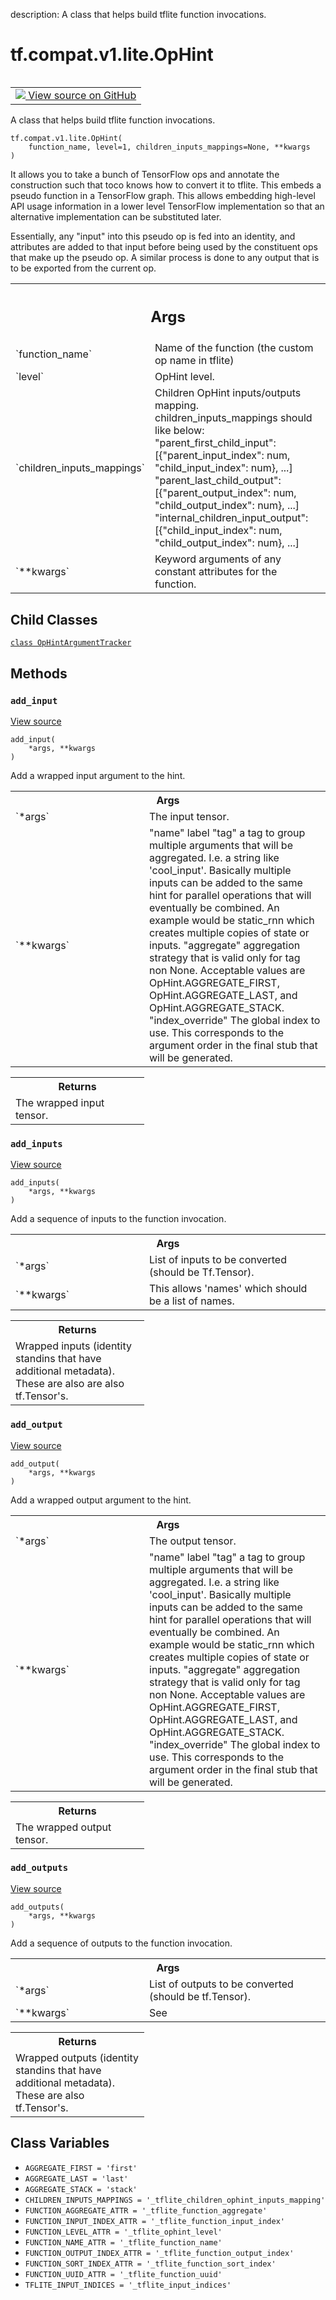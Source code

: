 description: A class that helps build tflite function invocations.

<div itemscope itemtype="http://developers.google.com/ReferenceObject">
<meta itemprop="name" content="tf.compat.v1.lite.OpHint" />
<meta itemprop="path" content="Stable" />
<meta itemprop="property" content="OpHintArgumentTracker"/>
<meta itemprop="property" content="__init__"/>
<meta itemprop="property" content="add_input"/>
<meta itemprop="property" content="add_inputs"/>
<meta itemprop="property" content="add_output"/>
<meta itemprop="property" content="add_outputs"/>
<meta itemprop="property" content="AGGREGATE_FIRST"/>
<meta itemprop="property" content="AGGREGATE_LAST"/>
<meta itemprop="property" content="AGGREGATE_STACK"/>
<meta itemprop="property" content="CHILDREN_INPUTS_MAPPINGS"/>
<meta itemprop="property" content="FUNCTION_AGGREGATE_ATTR"/>
<meta itemprop="property" content="FUNCTION_INPUT_INDEX_ATTR"/>
<meta itemprop="property" content="FUNCTION_LEVEL_ATTR"/>
<meta itemprop="property" content="FUNCTION_NAME_ATTR"/>
<meta itemprop="property" content="FUNCTION_OUTPUT_INDEX_ATTR"/>
<meta itemprop="property" content="FUNCTION_SORT_INDEX_ATTR"/>
<meta itemprop="property" content="FUNCTION_UUID_ATTR"/>
<meta itemprop="property" content="TFLITE_INPUT_INDICES"/>
</div>

# tf.compat.v1.lite.OpHint

<!-- Insert buttons and diff -->

<table class="tfo-notebook-buttons tfo-api nocontent" align="left">
<td>
  <a target="_blank" href="https://github.com/tensorflow/tensorflow/blob/r2.3/tensorflow/lite/python/op_hint.py#L97-L468">
    <img src="https://www.tensorflow.org/images/GitHub-Mark-32px.png" />
    View source on GitHub
  </a>
</td>
</table>



A class that helps build tflite function invocations.

<pre class="devsite-click-to-copy prettyprint lang-py tfo-signature-link">
<code>tf.compat.v1.lite.OpHint(
    function_name, level=1, children_inputs_mappings=None, **kwargs
)
</code></pre>



<!-- Placeholder for "Used in" -->

It allows you to take a bunch of TensorFlow ops and annotate the construction
such that toco knows how to convert it to tflite. This embeds a pseudo
function in a TensorFlow graph. This allows embedding high-level API usage
information in a lower level TensorFlow implementation so that an alternative
implementation can be substituted later.

Essentially, any "input" into this pseudo op is fed into an identity, and
attributes are added to that input before being used by the constituent ops
that make up the pseudo op. A similar process is done to any output that
is to be exported from the current op.

<!-- Tabular view -->
 <table class="responsive fixed orange">
<colgroup><col width="214px"><col></colgroup>
<tr><th colspan="2"><h2 class="add-link">Args</h2></th></tr>

<tr>
<td>
`function_name`
</td>
<td>
Name of the function (the custom op name in tflite)
</td>
</tr><tr>
<td>
`level`
</td>
<td>
OpHint level.
</td>
</tr><tr>
<td>
`children_inputs_mappings`
</td>
<td>
Children OpHint inputs/outputs mapping.
children_inputs_mappings should like below:
"parent_first_child_input":
[{"parent_input_index": num, "child_input_index": num}, ...]
"parent_last_child_output":
[{"parent_output_index": num, "child_output_index": num}, ...]
"internal_children_input_output":
[{"child_input_index": num, "child_output_index": num}, ...]
</td>
</tr><tr>
<td>
`**kwargs`
</td>
<td>
Keyword arguments of any constant attributes for the function.
</td>
</tr>
</table>



## Child Classes
[`class OpHintArgumentTracker`](../../../../tf/compat/v1/lite/OpHint/OpHintArgumentTracker.md)

## Methods

<h3 id="add_input"><code>add_input</code></h3>

<a target="_blank" href="https://github.com/tensorflow/tensorflow/blob/r2.3/tensorflow/lite/python/op_hint.py#L388-L408">View source</a>

<pre class="devsite-click-to-copy prettyprint lang-py tfo-signature-link">
<code>add_input(
    *args, **kwargs
)
</code></pre>

Add a wrapped input argument to the hint.


<!-- Tabular view -->
 <table class="responsive fixed orange">
<colgroup><col width="214px"><col></colgroup>
<tr><th colspan="2">Args</th></tr>

<tr>
<td>
`*args`
</td>
<td>
The input tensor.
</td>
</tr><tr>
<td>
`**kwargs`
</td>
<td>
"name" label
"tag" a tag to group multiple arguments that will be aggregated. I.e.
a string like 'cool_input'. Basically multiple inputs can be added
to the same hint for parallel operations that will eventually be
combined. An example would be static_rnn which creates multiple copies
of state or inputs.
"aggregate" aggregation strategy that is valid only for tag non None.
Acceptable values are OpHint.AGGREGATE_FIRST, OpHint.AGGREGATE_LAST,
and OpHint.AGGREGATE_STACK.
"index_override" The global index to use. This corresponds to the
argument order in the final stub that will be generated.
</td>
</tr>
</table>



<!-- Tabular view -->
 <table class="responsive fixed orange">
<colgroup><col width="214px"><col></colgroup>
<tr><th colspan="2">Returns</th></tr>
<tr class="alt">
<td colspan="2">
The wrapped input tensor.
</td>
</tr>

</table>



<h3 id="add_inputs"><code>add_inputs</code></h3>

<a target="_blank" href="https://github.com/tensorflow/tensorflow/blob/r2.3/tensorflow/lite/python/op_hint.py#L432-L449">View source</a>

<pre class="devsite-click-to-copy prettyprint lang-py tfo-signature-link">
<code>add_inputs(
    *args, **kwargs
)
</code></pre>

Add a sequence of inputs to the function invocation.


<!-- Tabular view -->
 <table class="responsive fixed orange">
<colgroup><col width="214px"><col></colgroup>
<tr><th colspan="2">Args</th></tr>

<tr>
<td>
`*args`
</td>
<td>
List of inputs to be converted (should be Tf.Tensor).
</td>
</tr><tr>
<td>
`**kwargs`
</td>
<td>
This allows 'names' which should be a list of names.
</td>
</tr>
</table>



<!-- Tabular view -->
 <table class="responsive fixed orange">
<colgroup><col width="214px"><col></colgroup>
<tr><th colspan="2">Returns</th></tr>
<tr class="alt">
<td colspan="2">
Wrapped inputs (identity standins that have additional metadata). These
are also are also tf.Tensor's.
</td>
</tr>

</table>



<h3 id="add_output"><code>add_output</code></h3>

<a target="_blank" href="https://github.com/tensorflow/tensorflow/blob/r2.3/tensorflow/lite/python/op_hint.py#L410-L430">View source</a>

<pre class="devsite-click-to-copy prettyprint lang-py tfo-signature-link">
<code>add_output(
    *args, **kwargs
)
</code></pre>

Add a wrapped output argument to the hint.


<!-- Tabular view -->
 <table class="responsive fixed orange">
<colgroup><col width="214px"><col></colgroup>
<tr><th colspan="2">Args</th></tr>

<tr>
<td>
`*args`
</td>
<td>
The output tensor.
</td>
</tr><tr>
<td>
`**kwargs`
</td>
<td>
"name" label
"tag" a tag to group multiple arguments that will be aggregated. I.e.
a string like 'cool_input'. Basically multiple inputs can be added
to the same hint for parallel operations that will eventually be
combined. An example would be static_rnn which creates multiple copies
of state or inputs.
"aggregate" aggregation strategy that is valid only for tag non None.
Acceptable values are OpHint.AGGREGATE_FIRST, OpHint.AGGREGATE_LAST,
and OpHint.AGGREGATE_STACK.
"index_override" The global index to use. This corresponds to the
argument order in the final stub that will be generated.
</td>
</tr>
</table>



<!-- Tabular view -->
 <table class="responsive fixed orange">
<colgroup><col width="214px"><col></colgroup>
<tr><th colspan="2">Returns</th></tr>
<tr class="alt">
<td colspan="2">
The wrapped output tensor.
</td>
</tr>

</table>



<h3 id="add_outputs"><code>add_outputs</code></h3>

<a target="_blank" href="https://github.com/tensorflow/tensorflow/blob/r2.3/tensorflow/lite/python/op_hint.py#L451-L468">View source</a>

<pre class="devsite-click-to-copy prettyprint lang-py tfo-signature-link">
<code>add_outputs(
    *args, **kwargs
)
</code></pre>

Add a sequence of outputs to the function invocation.


<!-- Tabular view -->
 <table class="responsive fixed orange">
<colgroup><col width="214px"><col></colgroup>
<tr><th colspan="2">Args</th></tr>

<tr>
<td>
`*args`
</td>
<td>
List of outputs to be converted (should be tf.Tensor).
</td>
</tr><tr>
<td>
`**kwargs`
</td>
<td>
See
</td>
</tr>
</table>



<!-- Tabular view -->
 <table class="responsive fixed orange">
<colgroup><col width="214px"><col></colgroup>
<tr><th colspan="2">Returns</th></tr>
<tr class="alt">
<td colspan="2">
Wrapped outputs (identity standins that have additional metadata). These
are also tf.Tensor's.
</td>
</tr>

</table>





## Class Variables

* `AGGREGATE_FIRST = 'first'` <a id="AGGREGATE_FIRST"></a>
* `AGGREGATE_LAST = 'last'` <a id="AGGREGATE_LAST"></a>
* `AGGREGATE_STACK = 'stack'` <a id="AGGREGATE_STACK"></a>
* `CHILDREN_INPUTS_MAPPINGS = '_tflite_children_ophint_inputs_mapping'` <a id="CHILDREN_INPUTS_MAPPINGS"></a>
* `FUNCTION_AGGREGATE_ATTR = '_tflite_function_aggregate'` <a id="FUNCTION_AGGREGATE_ATTR"></a>
* `FUNCTION_INPUT_INDEX_ATTR = '_tflite_function_input_index'` <a id="FUNCTION_INPUT_INDEX_ATTR"></a>
* `FUNCTION_LEVEL_ATTR = '_tflite_ophint_level'` <a id="FUNCTION_LEVEL_ATTR"></a>
* `FUNCTION_NAME_ATTR = '_tflite_function_name'` <a id="FUNCTION_NAME_ATTR"></a>
* `FUNCTION_OUTPUT_INDEX_ATTR = '_tflite_function_output_index'` <a id="FUNCTION_OUTPUT_INDEX_ATTR"></a>
* `FUNCTION_SORT_INDEX_ATTR = '_tflite_function_sort_index'` <a id="FUNCTION_SORT_INDEX_ATTR"></a>
* `FUNCTION_UUID_ATTR = '_tflite_function_uuid'` <a id="FUNCTION_UUID_ATTR"></a>
* `TFLITE_INPUT_INDICES = '_tflite_input_indices'` <a id="TFLITE_INPUT_INDICES"></a>

